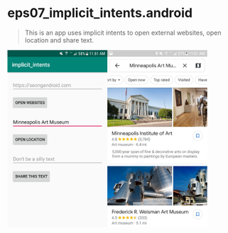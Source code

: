 # eps07_implicit_intents.android
> This is an app uses implicit intents to open external websites, open location and share text.
<div class="inline-block" style="float:left;"><img src="implicit2.png" width="225" height="400" /></div>
<div class="inline-block" style="float:left;"><img src="implicit1.jpg" width="225" height="400" /></div>